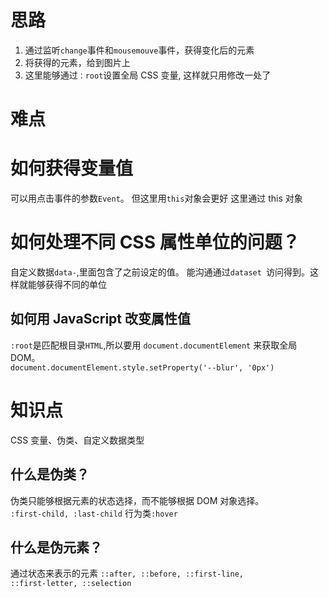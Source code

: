 # 思路

1. 通过监听<code>change</code>事件和<code>mousemouve</code>事件，获得变化后的元素
2. 将获得的元素，给到图片上
3. 这里能够通过<code>：root</code>设置全局 CSS 变量, 这样就只用修改一处了

# 难点

# 如何获得变量值

可以用点击事件的参数<code>Event</code>。
但这里用<code>this</code>对象会更好
这里通过 this 对象

# 如何处理不同 CSS 属性单位的问题？

自定义数据<code>data-</code>,里面包含了之前设定的值。
能沟通通过<code>dataset </code>访问得到。这样就能够获得不同的单位

## 如何用 JavaScript 改变属性值

<code>:root</code>是匹配根目录<code>HTML</code>,所以要用
<code>document.documentElement</code> 来获取全局 DOM。
<code> document.documentElement.style.setProperty('--blur', '0px')</code>

# 知识点

CSS 变量、伪类、自定义数据类型

## 什么是伪类？

伪类只能够根据元素的状态选择，而不能够根据 DOM 对象选择。<br>
<code>:first-child, :last-child</code>
行为类<code>:hover</code>

## 什么是伪元素？

通过状态来表示的元素
<code>::after, ::before, ::first-line, ::first-letter, ::selection</code>
